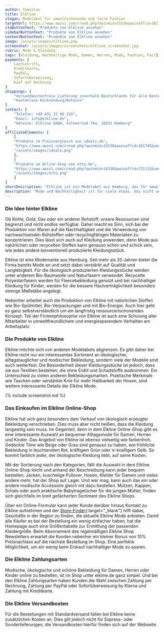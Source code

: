 ```yaml
---
author: Tomislav
title: Elkline
slogan: Modelabel für umweltschonende und faire Fashion
targetUrl: https://www.awin1.com/cread.php?awinmid=15536&awinaffid=381745&ued=https%3A%2F%2Fwww.idealo.de%2Fpreisvergleich%2FMainSearchProductCategory.html%3Fq%3DElkline
ctaButtonText: "Produkte von Elkline ansehen"
sidebarButtonText: "Produkte von Elkline ansehen"
contentButtonText: "Produkte von Elkline ansehen"
image: /assets/images/elkline.png
screenshot: /assets/images/screenshots/elkline_screenshot.jpg
rubric: Mode & Kleidung
tags: [Kleidung, Nachhaltige Mode, Damen, Herren, Mode, Fashion, Fair]
payments: [
    Lastschrift,
    Kreditkarte,
    PayPal,
    Sofortüberweisung,
    Kauf auf Rechnung
]
shippings: [
    "Versandkostenfreie Lieferung innerhalb Deutschlands für alle Bestellungen",
    "Kostenlose Rücksendung/Retoure"
]
contact: [
    "Telefon: +49 431 22 08 110",
    "Email: info@elkline.de",
    "Adresse: Elkline GmbH, Falkenried 74a, 20251 Hamburg"
]
affiliateElements: [
    [
    "Produkte im Preisvergleich von idealo.de", 
    "https://www.awin1.com/cread.php?awinmid=15536&awinaffid=381745&ued=https%3A%2F%2Fwww.idealo.de%2Fpreisvergleich%2FMainSearchProductCategory.html%3Fq%3DElkline", 
    "/assets/images/idealo.png"
    ],
    [
    "Produkte im Online-Shop von otto.de", 
    "https://www.awin1.com/cread.php?awinmid=14336&awinaffid=731132&ued=https%3A%2F%2Fwww.otto.de%2Fsuche%2FElkline%2F",
    "/assets/images/otto.png"
    ]
]
shortDescription: "Elkline ist ein Modelabel aus Hamburg, das für umweltfreundliche Kleidung steht und soziale, gesellschaftlich sowie ökologische Verantwortung übernimmt."
description: "Mode und Nachhaltigkeit ist für viele etwas, das nicht unbedingt zusammenpassen mag. Dies ist jedoch nicht immer der Fall, denn es gibt inzwischen viele Labels, die sich auf ökologisch produzierte Bekleidung spezialisiert haben. So hat auch Elkline einen eigenen Online-Shop für nachhaltige Kleidungsstücke."
---
```


### Die Idee hinter Elkline

Ob Kohle, Gold, Gas oder ein anderer Rohstoff, unsere Ressourcen sind begrenzt und nicht endlos verfügbar. Daher macht es Sinn, sich bei der Produktion von Waren auf die Nachhaltigkeit und die Verwendung von nachwachsenden Rohstoffen oder recyclingfähigen Materialien zu konzentrieren. Dies lässt sich auch auf Kleidung anwenden, denn Mode aus natürlichen oder recycelten Stoffen kann genauso schön und schick sein, wie jedes andere konventionell produzierte Kleidungsstück.

Elkline ist eine Modemarke aus Hamburg. Seit mehr als 20 Jahren bietet die Firma bereits Mode an und setzt dabei verstärkt auf Qualität und Langlebigkeit. Für die ökologisch produzierten Kleidungsstücke werden unter anderem Bio-Baumwolle und Naturfasern verwendet. Recycelte Polyesterfasern werden für Fleecebekleidung genutzt und bei nachhaltiger Kleidung für Kinder, werden für die bessere Hautverträglichkeit besonders strenge Maßstäbe angelegt.

Nebenher arbeitet auch die Produktion von Elkline mit natürlichen Stoffen wie Bio-Spülmittel, Bio-Verpackungen und mit Bio-Energie. Auch hier geht es ganz selbstverständlich um ein langfristig ressourcenschonendes Konzept. Teil der Firmenphilosophie von Elkline ist auch eine Schulung aller Mitarbeiter in umweltfreundlichem und energiesparendem Verhalten am Arbeitsplatz.

### Die Produkte von Elkline

Elkline möchte sich von anderen Modelabels abgrenzen. Es gibt daher bei Elkline nicht nur ein interessantes Sortiment an ökologischer, alltagstauglicher und modischer Bekleidung, sondern viele der Modelle sind auch wetterfest. Die Besonderheit dieser Kleidungsstücke ist jedoch, dass sie aus Textilien bestehen, die ohne Erdöl und Schadstoffe auskommen. Ein Unterschied zu vielen anderen Bekleidungsmarken. Praktische Merkmale wie Taschen oder verstärkte Knie für mehr Haltbarkeit der Hosen, sind weitere interessante Details der Elkline Mode.

{% include screenshot.md %}

### Das Einkaufen im Elkline Online-Shop

Elkline hat sich ganz besonders dem Verkauf von ökologisch erzeugter Bekleidung verschrieben. Dies muss aber nicht heißen, dass die Kleidung langweilig sein muss. Im Gegenteil, denn in dem Elkline Online-Shop gibt es eine interessante Auswahl an bequemer Alltagsmode für Damen, Herren und Kinder. Das Angebot von Elkline ist ebenso vielseitig wie farbenfroh. Gedeckte Töne wie Beige oder Grau sind genauso zu haben, wie fröhliche Bekleidung in leuchtendem Rot, kräftigem Grün oder in knalligem Gelb. So kommt farblich jeder, der ökologische Kleidung liebt, auf seine Kosten.

Mit der Sortierung nach den Kategorien, fällt die Auswahl in dem Elkline Online-Shop leicht und anhand der Beschreibung kann jeder bequem bestellen. Jacken, kuschelige Pullover, Hosen, Kleider für Damen und vieles andere mehr, hat der Shop auf Lager. Und wer mag, kann auch das ein oder andere modische Accessoire gleich mit dazu bestellen. Mützen, Kappen, Schals oder auch praktische Babytragetücher für die jungen Mütter, finden sich gleichfalls im breit gefächerten Sortiment des Elkline Shops.

Über ein Online-Formular kann jeder Kunde darüber hinaus Kontakt zu Elkline aufnehmen und der [Store-Finder](https://www.elkline.de/store-finder){:target="_blank"} hilft dabei, Geschäfte in der Region zu finden, die aktuelle Elkline Mode anbieten. Damit alle Käufer es bei der Bestellung ein wenig einfacher haben, hat die Homepage auch eine Größentabelle zur Ermittlung der passenden Kleidergröße. Beim Abonnement des regelmäßigen Elkline Shop Newsletters erwartet die Kunden nebenher ein kleiner Bonus von 10% Preisnachlass auf die nächste Bestellung im Shop. Eine perfekte Möglichkeit, um ein wenig beim Einkauf nachhaltiger Mode zu sparen.

### Die Elkline Zahlungsarten

Modische, ökologische und schöne Bekleidung für Damen, Herren oder Kinder online zu bestellen, ist im Shop unter elkline.de ganz simpel. Und bei den Elkline Zahlungsarten haben Kunden die Wahl zwischen Zahlung per Rechnung, Zahlung per PayPal oder Sofortüberweisung by Klarna und Zahlung mit Kreditkarte.

### Die Elkline Versandkosten

Für die Bestellungen mit Standardversand fallen bei Elkline keine zusätzlichen Kosten an. Dies gilt jedoch nicht für Express- oder Sonderlieferungen, die Versandkosten hierfür finden sich auf der Webseite.